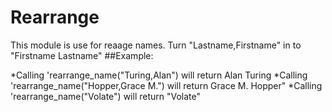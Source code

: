 Rearrange 
=========
This module is use for reaage names.
Turn "Lastname,Firstname" in to "Firstname Lastname"
##Example:

 *Calling 'rearrange_name("Turing,Alan") will return Alan Turing
 *Calling 'rearrange_name("Hopper,Grace M.") will return Grace M. Hopper"
 *Calling 'rearrange_name("Volate") will return "Volate"

